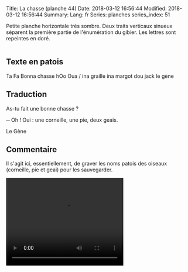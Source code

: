 Title: La chasse (planche 44)
Date: 2018-03-12 16:56:44
Modified: 2018-03-12 16:56:44
Summary: 
Lang: fr
Series: planches
series_index: 51

Petite planche horizontale très sombre. Deux traits verticaux sinueux séparent la première partie de l'énumération du gibier. Les lettres sont repeintes en doré.

<figure class="image-block" style="float: center;">
  <img alt="" src="{static}/images/planche_44.png">
  <figcaption style="max-width: 630px"></figcaption>
</figure>

## Texte en patois
Ta Fa Bonna chasse   hOo  Oua   /    ina graille     ina margot     dou jack                           le gène

## Traduction
As-tu fait une bonne chasse ?

─  Oh !  Oui : une corneille, une pie, deux geais.

Le Gène

## Commentaire
Il s'agit ici, essentiellement, de graver les noms patois des oiseaux (corneille, pie et geai) pour les sauvegarder.

<video width="320" height="240" controls>
  <source src="https://d1njpgd0ygatdn.cloudfront.net/video_44.mp4" type="video/mp4">
</video>
